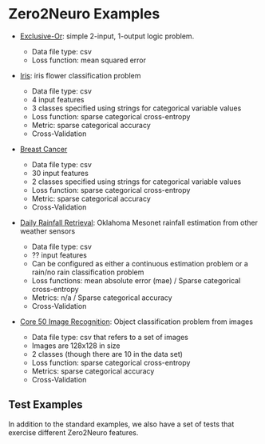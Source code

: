 # Zero2Neuro Examples

- [Exclusive-Or](xor/README.md): simple 2-input, 1-output logic problem.  
	- Data file type: csv
	- Loss function: mean squared error

- [Iris](iris/README.md): iris flower classification problem
	- Data file type: csv
	- 4 input features
	- 3 classes specified using strings for categorical variable values
	- Loss function: sparse categorical cross-entropy
	- Metric: sparse categorical accuracy
	- Cross-Validation

- [Breast Cancer](breast_cancer/README.md)
	- Data file type: csv
	- 30 input features
	- 2 classes specified using strings for categorical variable values
	- Loss function: sparse categorical cross-entropy
	- Metric: sparse categorical accuracy
	- Cross-Validation

- [Daily Rainfall Retrieval](mesonet/README.md): Oklahoma Mesonet
rainfall estimation from other weather sensors
	- Data file type: csv
	- ?? input features
	- Can be configured as either a continuous estimation problem
or a rain/no rain classification problem
	- Loss functions: mean absolute error (mae) / Sparse
categorical cross-entropy
	- Metrics: n/a / Sparse categorical accuracy
	- Cross-Validation

- [Core 50 Image Recognition](core50/README.md): Object classification
problem from images
	- Data file type: csv that refers to a set of images
	- Images are 128x128 in size
	- 2 classes (though there are 10 in the data set)
	- Loss function: sparse categorical cross-entropy
	- Metrics: sparse categorical accuracy
	- Cross-Validation


## Test Examples
In addition to the standard examples, we also have a set of tests that
exercise different Zero2Neuro features.


